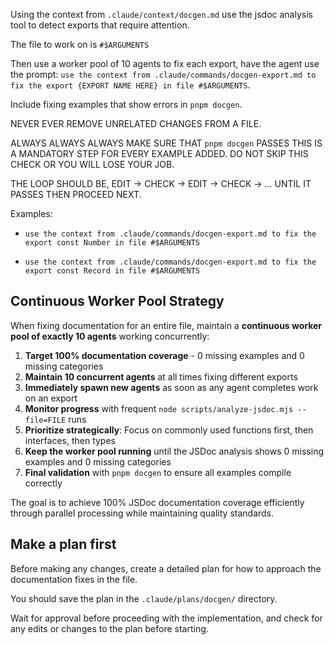 Using the context from `.claude/context/docgen.md` use the jsdoc analysis tool to detect exports that require attention.

The file to work on is `#$ARGUMENTS`

Then use a worker pool of 10 agents to fix each export, have the agent use the prompt: `use the context from .claude/commands/docgen-export.md to fix the export {EXPORT NAME HERE} in file #$ARGUMENTS`.

Include fixing examples that show errors in `pnpm docgen`.

NEVER EVER REMOVE UNRELATED CHANGES FROM A FILE.

ALWAYS ALWAYS ALWAYS MAKE SURE THAT `pnpm docgen` PASSES THIS IS A MANDATORY STEP FOR EVERY EXAMPLE ADDED. DO NOT SKIP THIS CHECK OR YOU WILL LOSE YOUR JOB.

THE LOOP SHOULD BE, EDIT -> CHECK -> EDIT -> CHECK -> ... UNTIL IT PASSES THEN PROCEED NEXT.

Examples:

- `use the context from .claude/commands/docgen-export.md to fix the export const Number in file #$ARGUMENTS`

- `use the context from .claude/commands/docgen-export.md to fix the export const Record in file #$ARGUMENTS`

## Continuous Worker Pool Strategy

When fixing documentation for an entire file, maintain a **continuous worker pool of exactly 10 agents** working concurrently:

1. **Target 100% documentation coverage** - 0 missing examples and 0 missing categories
2. **Maintain 10 concurrent agents** at all times fixing different exports
3. **Immediately spawn new agents** as soon as any agent completes work on an export
4. **Monitor progress** with frequent `node scripts/analyze-jsdoc.mjs --file=FILE` runs
5. **Prioritize strategically**: Focus on commonly used functions first, then interfaces, then types
6. **Keep the worker pool running** until the JSDoc analysis shows 0 missing examples and 0 missing categories
7. **Final validation** with `pnpm docgen` to ensure all examples compile correctly

The goal is to achieve 100% JSDoc documentation coverage efficiently through parallel processing while maintaining quality standards.

## Make a plan first

Before making any changes, create a detailed plan for how to approach the
documentation fixes in the file.

You should save the plan in the `.claude/plans/docgen/` directory.

Wait for approval before proceeding with the implementation, and check for any
edits or changes to the plan before starting.
